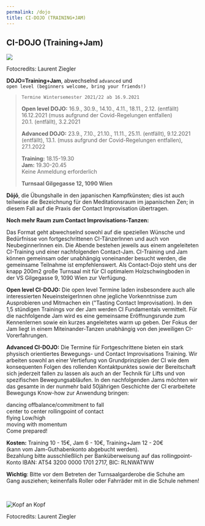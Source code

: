 ```yaml
---
permalink: /dojo
title: CI-DOJO (TRAINING+JAM)
---
```

## CI-DOJO (Training+Jam)

![](/assets/uploads/lsz_5410-3.jpg)

Fotocredits: Laurent Ziegler

**DOJO=Training+Jam**, abwechselnd `advanced` und\
`open level (beginners welcome, bring your friends!)`

> `Termine Wintersemester 2021/22 ab 16.9.2021`
>
> **Open level DOJO:** 16.9., 30.9., 14.10., 4.11., 18.11., 2.12. (entfällt) 16.12.2021 (muss aufgrund der Covid-Regelungen entfallen)\
> 20.1. (entfällt), 3.2.2021
>
> **Advanced DOJO:** 23.9., 7.10., 21.10., 11.11., 25.11. (entfällt), 9.12.2021 (entfällt), 13.1. (muss aufgrund der Covid-Regelungen entfallen), 27.1.2022
>
> **Training:** 18.15-19.30\
> **Jam:** 19.30-20.45\
> Keine Anmeldung erforderlich
>
> **Turnsaal Gilgegasse 12, 1090 Wien**

**Dōjō**, die Übungshalle in den japanischen Kampfkünsten; dies ist auch teilweise die Bezeichnung für den Meditationsraum im japanischen Zen; in diesem Fall auf die Praxis der Contact Improvisation übertragen.

**Noch mehr Raum zum Contact Improvisations-Tanzen:**

Das Format geht abwechselnd sowohl auf die speziellen Wünsche und Bedürfnisse von fortgeschrittenen CI-TänzerInnen und auch von NeubeginnerInnen ein. Die Abende bestehen jeweils aus einem angeleiteten CI-Training und einer nachfolgenden Contact-Jam. CI-Training und Jam können gemeinsam oder unabhängig voneinander besucht werden, die gemeinsame Teilnahme ist empfehlenswert. Als Contact-Dojo steht uns der knapp 200m2 große Turnsaal mit für CI optimalem Holzschwingboden in der VS Gilgegasse 9, 1090 Wien zur Verfügung. 

**Open level CI-DOJO:** Die open level Termine laden insbesondere auch alle interessierten NeueinsteigerInnen ohne jegliche Vorkenntnisse zum Ausprobieren und Mitmachen ein ("Tasting Contact Improvisation). In den 1,5 stündigen Trainings vor der Jam werden CI Fundamentals vermittelt. Für die nachfolgende Jam wird es eine gemeinsame Eröffnungsrunde zum Kennenlernen sowie ein kurzes angeleitetes warm up geben. Der Fokus der Jam liegt in einem Miteinander-Tanzen unabhängig von den jeweiligen CI-Vorerfahrungen.

**Advanced CI-DOJO:** Die Termine für Fortgeschrittene bieten ein stark physisch orientiertes Bewegungs- und Contact Improvisations Training. Wir arbeiten sowohl an einer Vertiefung von Grundprinzipien der CI wie dem konsequenten Folgen des rollenden Kontaktpunktes sowie der Bereitschaft sich jederzeit fallen zu lassen als auch an der Technik für Lifts und von spezifischen Bewegungsabläufen. In den nachfolgenden Jams möchten wir das gesamte in der nunmehr bald 50jährigen Geschichte der CI erarbeitete Bewegungs Know-how zur Anwendung bringen:

dancing offbalance/commitment to fall\
center to center rollingpoint of contact \
flying Low/high\
moving with momentum\
Come prepared! 

**Kosten:** Training 10 - 15€, Jam 6 - 10€, Training+Jam 12 - 20€\
(kann vom Jam-Guthabenkonto abgebucht werden).\
Bezahlung bitte ausschließlich per Banküberweisung auf das rollingpoint-Konto IBAN: AT54 3200 0000 1701 2717, BIC: RLNWATWW

**Wichtig**: Bitte vor dem Betreten der Turnsaalgarderobe die Schuhe am Gang ausziehen; keinenfalls Roller oder Fahrräder mit in die Schule nehmen!

&nbsp;

![Kopf an Kopf](/assets/uploads/lsz_5630.jpg)

Fotocredits: Laurent Ziegler